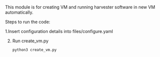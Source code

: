 This module is for creating VM and running harvester software in new VM automatically.

Steps to run the code:

1.Insert configuration details into files/configure.yaml

2. Run create_vm.py

   ```bash 
   python3 create_vm.py
   ```
